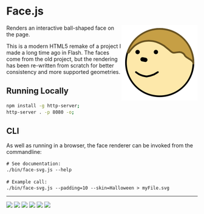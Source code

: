 # Face.js

<img src="screenshots/face.png" align="right" width="200" />

Renders an interactive ball-shaped face on the page.

This is a modern HTML5 remake of a project I made a long time ago in
Flash. The faces come from the old project, but the rendering has been
re-written from scratch for better consistency and more supported
geometries.

## Running Locally

```sh
npm install -g http-server;
http-server . -p 8080 -o;
```

## CLI

As well as running in a browser, the face renderer can be invoked from
the commandline:

```shell
# See documentation:
./bin/face-svg.js --help

# Example call:
./bin/face-svg.js --padding=10 --skin=Halloween > myFile.svg
````

---

<img src="screenshots/Clyde.png" width="100" />
<img src="screenshots/Halloween.png" width="100" />
<img src="screenshots/Bonfire.png" width="100" />
<img src="screenshots/Christmas.png" width="100" />
<img src="screenshots/Eye.png" width="100" />
<img src="screenshots/TestPattern.png" width="100" />
